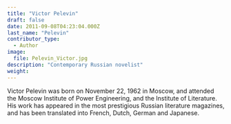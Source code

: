 ```yaml
---
title: "Victor Pelevin"
draft: false
date: 2011-09-08T04:23:04.000Z
last_name: "Pelevin"
contributor_type:
  - Author
image:
  file: Pelevin_Victor.jpg
description: "Contemporary Russian novelist"
weight:
---
```


Victor Pelevin was born on November 22, 1962 in Moscow, and attended the Moscow Institute of Power Engineering, and the Institute of Literature. His work has appeared in the most prestigious Russian literature magazines, and has been translated into French, Dutch, German and Japanese.

